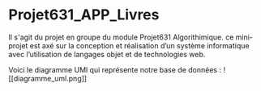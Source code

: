 # Projet631_APP_Livres
Il s'agit du projet en groupe du module Projet631 Algorithimique. ce mini-projet est axé sur la conception et réalisation d’un système informatique avec l’utilisation de langages objet et de technologies web.

Voici le diagramme UMl qui représente notre base de données :
![[diagramme_uml.png]]

